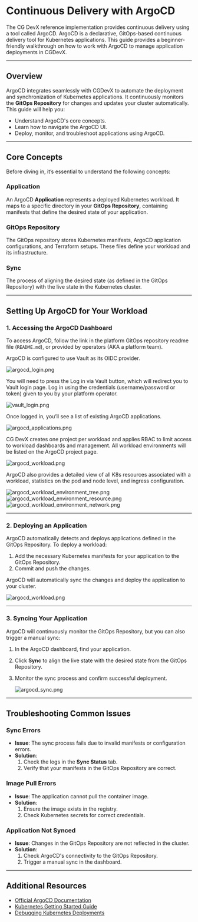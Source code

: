 # Continuous Delivery with ArgoCD

The CG DevX reference implementation provides continuous delivery using a tool called ArgoCD. ArgoCD is a declarative, GitOps-based continuous delivery tool for Kubernetes applications. This guide provides a beginner-friendly walkthrough on how to work with ArgoCD to manage application deployments in CGDevX.

---

## Overview

ArgoCD integrates seamlessly with CGDevX to automate the deployment and synchronization of Kubernetes applications. It continuously monitors the **GitOps Repository** for changes and updates your cluster automatically. This guide will help you:

- Understand ArgoCD's core concepts.
- Learn how to navigate the ArgoCD UI.
- Deploy, monitor, and troubleshoot applications using ArgoCD.

---

## Core Concepts

Before diving in, it’s essential to understand the following concepts:

### **Application**
An ArgoCD **Application** represents a deployed Kubernetes workload. It maps to a specific directory in your **GitOps Repository**, containing manifests that define the desired state of your application.

### **GitOps Repository**
The GitOps repository stores Kubernetes manifests, ArgoCD application configurations, and Terraform setups. These files define your workload and its infrastructure.

### **Sync**
The process of aligning the desired state (as defined in the GitOps Repository) with the live state in the Kubernetes cluster.

---

## Setting Up ArgoCD for Your Workload

### 1. **Accessing the ArgoCD Dashboard**

To access ArgoCD, follow the link in the platform GitOps repository readme file (`README.md`),
or provided by operators (AKA a platform team).

ArgoCD is configured to use Vault as its OIDC provider.

![argocd_login.png](../../assets/argocd_login.png)

You will need to press the Log in via Vault button, which will redirect you to Vault login page. Log in using the credentials (username/password or token) given to you by your platform operator.

![vault_login.png](../../assets/vault_login_userpass.png)

Once logged in, you’ll see a list of existing ArgoCD applications.

![argocd_applications.png](../../assets/argocd_applications.png)

CG DevX creates one project per workload and applies RBAC to limit access to workload dashboards and management. All workload environments will be listed on the ArgoCD project page.

![argocd_workload.png](../../assets/argocd_workload.png)

ArgoCD also provides a detailed view of all K8s resources associated with a workload,
statistics on the pod and node level, and ingress configuration.

![argocd_workload_environment_tree.png](../../assets/argocd_workload_environment_tree.png)
![argocd_workload_environment_resource.png](../../assets/argocd_workload_environment_resource.png)
![argocd_workload_environment_network.png](../../assets/argocd_workload_environment_network.png)

---

### 2. **Deploying an Application**

ArgoCD automatically detects and deploys applications defined in the GitOps Repository. To deploy a workload:

1. Add the necessary Kubernetes manifests for your application to the GitOps Repository.
2. Commit and push the changes.

ArgoCD will automatically sync the changes and deploy the application to your cluster.  

![argocd_workload.png](../../assets/argocd_workload.png)

---

### 3. **Syncing Your Application**

ArgoCD will continuously monitor the GitOps Repository, but you can also trigger a manual sync:

1. In the ArgoCD dashboard, find your application.
2. Click **Sync** to align the live state with the desired state from the GitOps Repository.
3. Monitor the sync process and confirm successful deployment.  

   ![argocd_sync.png](../../assets/argocd_sync.png)

---

## Troubleshooting Common Issues

### **Sync Errors**
- **Issue**: The sync process fails due to invalid manifests or configuration errors.
- **Solution**:
  1. Check the logs in the **Sync Status** tab.
  2. Verify that your manifests in the GitOps Repository are correct.

### **Image Pull Errors**
- **Issue**: The application cannot pull the container image.
- **Solution**:
  1. Ensure the image exists in the registry.
  2. Check Kubernetes secrets for correct credentials.

### **Application Not Synced**
- **Issue**: Changes in the GitOps Repository are not reflected in the cluster.
- **Solution**:
  1. Check ArgoCD's connectivity to the GitOps Repository.
  2. Trigger a manual sync in the dashboard.

---

## Additional Resources

- [Official ArgoCD Documentation](https://argo-cd.readthedocs.io/)
- [Kubernetes Getting Started Guide](https://kubernetes.io/docs/tutorials/kubernetes-basics/)
- [Debugging Kubernetes Deployments](https://kubernetes.io/docs/tasks/debug/)


